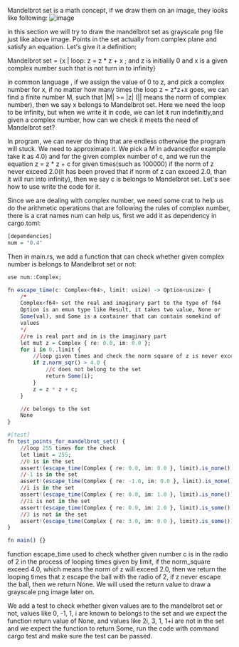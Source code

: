 Mandelbrot set is a math concept, if we draw them on an image, they looks like following:
![image](https://github.com/wycl16514/rust_multithread/assets/7506958/75c984bf-2531-498e-880a-5a5ee7b9e0c7)

in this section we will try to draw the mandelbrot set as grayscale png file just like above image. Points in the set actually from complex plane and satisfy an
equation. Let's give it a definition:

Mandelbrot set = {x | loop: z = z * z + x ; and z is initialily 0 and x is a given complex number such that is not turn in to infinity}

in common language , if we assign the value of 0 to z, and pick a complex number for x, if no matter how many times the loop z = z*z+x goes, we can find a finite
number M, such that |M| >= |z| (|| means the norm of complex number), then we say x belongs to Mandelbrot set. Here we need the loop to be infinity, 
but when we write it in code, we can let it run indefinitly,and given a complex number, how can we check it meets the need of Mandelbrot set?

In program, we can never do thing that are endless otherwise the program will stuck. We need to approximate it. We pick a M in advance(for example take it as 4.0)
and for the given complex number of c, and we run the equation z = z * z + c for given times(such as 100000) if the norm of z never exceed 2.0(it has been 
proved that if norm of z can exceed 2.0, than it will run into infinity), then we say c is belongs to Mandelbrot set. Let's see how to use write the code for it.

Since we are dealing with complex number, we need some crat to help us do the arithmetic operations that are following the rules of complex number, there is a crat
names num can help us, first we add it as dependency in cargo.toml:
```r
[dependencies]
num = "0.4"
```
Then in main.rs, we add a function that can check whether given complex number is belongs to Mandelbrot set or not:
```r
use num::Complex;

fn escape_time(c: Complex<f64>, limit: usize) -> Option<usize> {
    /*
    Complex<f64> set the real and imaginary part to the type of f64
    Option is an emun type like Result, it takes two value, None or
    Some(val), and Some is a container that can contain somekind of
    values
    */
    //re is real part and im is the imaginary part
    let mut z = Complex { re: 0.0, im: 0.0 };
    for i in 0..limit {
        //loop given times and check the norm square of z is never exceed 4.0
        if z.norm_sqr() > 4.0 {
            //c does not belong to the set
            return Some(i);
        }
        z = z * z + c;
    }

    //c belongs to the set
    None
}

#[test]
fn test_points_for_mandelbrot_set() {
    //loop 255 times for the check
    let limit = 255;
    //0 is in the set
    assert!(escape_time(Complex { re: 0.0, im: 0.0 }, limit).is_none());
    //-1 is in the set
    assert!(escape_time(Complex { re: -1.0, im: 0.0 }, limit).is_none());
    //i is in the set
    assert!(escape_time(Complex { re: 0.0, im: 1.0 }, limit).is_none());
    //2i is not in the set
    assert!(escape_time(Complex { re: 0.0, im: 2.0 }, limit).is_some());
    //3 is not in the set
    assert!(escape_time(Complex { re: 3.0, im: 0.0 }, limit).is_some());
}

fn main() {}

```
function escape_time used to check whether given number c is in the radio of 2 in the process of looping times given by limit, if the norm_square exceed 4.0, which
means the norm of z will exceed 2.0, then we return the looping times that z escape the ball with the radio of 2, if z never escape the ball, then we return None. 
We will used the return value to draw a grayscale png image later on.

We add a test to check whether given values are to the mandelbrot set or not, values like 0, -1, 1, i are known to belongs to the set and we expect the function 
return value of None, and values like 2i, 3, 1, 1+i are not in the set and we expect the function to return Some, run the code with command cargo test and make 
sure the test can be passed.


